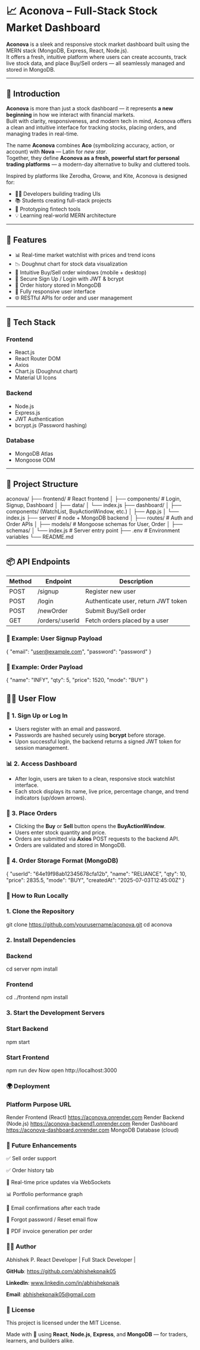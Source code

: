 # 📈 Aconova – Full-Stack Stock Market Dashboard

**Aconova** is a sleek and responsive stock market dashboard built using the MERN stack (MongoDB, Express, React, Node.js).  
It offers a fresh, intuitive platform where users can create accounts, track live stock data, and place Buy/Sell orders — all seamlessly managed and stored in MongoDB.

---

## 📖 Introduction

**Aconova** is more than just a stock dashboard — it represents **a new beginning** in how we interact with financial markets.  
Built with clarity, responsiveness, and modern tech in mind, Aconova offers a clean and intuitive interface for tracking stocks, placing orders, and managing trades in real-time.

The name **Aconova** combines **Aco** (symbolizing accuracy, action, or account) with **Nova** — Latin for *new star*.  
Together, they define **Aconova as a fresh, powerful start for personal trading platforms** — a modern-day alternative to bulky and cluttered tools.

Inspired by platforms like Zerodha, Groww, and Kite, Aconova is designed for:

- 🧑‍💻 Developers building trading UIs  
- 📚 Students creating full-stack projects  
- 🔁 Prototyping fintech tools  
- 💡 Learning real-world MERN architecture

---

## 🚀 Features

- 📊 Real-time market watchlist with prices and trend icons  
- 📉 Doughnut chart for stock data visualization  
- 🛒 Intuitive Buy/Sell order windows (mobile + desktop)  
- 🔐 Secure Sign Up / Login with JWT & bcrypt  
- 💾 Order history stored in MongoDB  
- 📱 Fully responsive user interface  
- 🌐 RESTful APIs for order and user management

---

## 🧰 Tech Stack

### Frontend
- React.js
- React Router DOM
- Axios
- Chart.js (Doughnut chart)
- Material UI Icons

### Backend
- Node.js
- Express.js
- JWT Authentication
- bcrypt.js (Password hashing)

### Database
- MongoDB Atlas
- Mongoose ODM

---

## 📁 Project Structure

aconova/
├── frontend/ # React frontend
│ ├── components/ # Login, Signup, Dashboard 
│ ├── data/
│ └── index.js
├── dashboard/ 
│ ├── components/ (WatchList, BuyActionWindow, etc.)
│ ├── App.js
│ └── index.js
├── server/ # node + MongoDB backend
│ ├── routes/ # Auth and Order APIs
│ ├── models/ # Mongoose schemas for User, Order
│ ├── schemas/ 
│ └── index.js # Server entry point
├── .env # Environment variables
└── README.md

---

## 📦 API Endpoints

| Method | Endpoint           | Description                          |
|--------|--------------------|--------------------------------------|
| POST   | /signup            | Register new user                    |
| POST   | /login             | Authenticate user, return JWT token  |
| POST   | /newOrder          | Submit Buy/Sell order                |
| GET    | /orders/:userId    | Fetch orders placed by a user        |

### 🔐 Example: User Signup Payload

{
  "email": "user@example.com",
  "password": "password"
}

### 🛒 Example: Order Payload

{
  "name": "INFY",
  "qty": 5,
  "price": 1520,
  "mode": "BUY"
}

## 🧑‍💼 User Flow

### 🔐 1. Sign Up or Log In
- Users register with an email and password.
- Passwords are hashed securely using **bcrypt** before storage.
- Upon successful login, the backend returns a signed JWT token for session management.

### 📊 2. Access Dashboard
- After login, users are taken to a clean, responsive stock watchlist interface.
- Each stock displays its name, live price, percentage change, and trend indicators (up/down arrows).

### 🛒 3. Place Orders
- Clicking the **Buy** or **Sell** button opens the **BuyActionWindow**.
- Users enter stock quantity and price.
- Orders are submitted via **Axios** POST requests to the backend API.
- Orders are validated and stored in MongoDB.

### 💾 4. Order Storage Format (MongoDB)

{
  "userId": "64e19f98ab12345678cfa12b",
  "name": "RELIANCE",
  "qty": 10,
  "price": 2835.5,
  "mode": "BUY",
  "createdAt": "2025-07-03T12:45:00Z"
}

### 🔧 How to Run Locally

### 1. Clone the Repository

git clone https://github.com/yourusername/aconova.git
cd aconova

### 2. Install Dependencies

### Backend

cd server
npm install

### Frontend

cd ../frontend
npm install

### 3. Start the Development Servers

### Start Backend

npm start

### Start Frontend

npm run dev
Now open http://localhost:3000

### 🌍 Deployment

### Platform	Purpose                URL
Render	      Frontend (React)       https://aconova.onrender.com
Render 	      Backend (Node.js)      https://aconova-backend1.onrender.com
Render        Dashboard              https://aconova-dashboard.onrender.com
MongoDB     	Database (cloud)

### 🔮 Future Enhancements

✅ Sell order support

✅ Order history tab

🔄 Real-time price updates via WebSockets

📊 Portfolio performance graph

📧 Email confirmations after each trade

🔐 Forgot password / Reset email flow

📎 PDF invoice generation per order

### 👨‍💻 Author

Abhishek P.
React Developer | Full Stack Developer | 

**GitHub**: https://github.com/abhishekpnaik05

**LinkedIn**: www.linkedin.com/in/abhishekpnaik

**Email**: abhishekpnaik05@gmail.com

### 📄 License

This project is licensed under the MIT License.

Made with 💙 using **React**, **Node.js**, **Express**, and **MongoDB** — for traders, learners, and builders alike.
